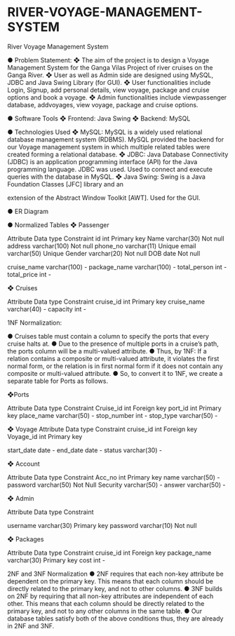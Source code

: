 # RIVER-VOYAGE-MANAGEMENT-SYSTEM
River Voyage Management System

● Problem Statement:
❖ The aim of the project is to design a Voyage Management System for the
Ganga Vilas Project of river cruises on the Ganga River.
❖ User as well as Admin side are designed using MySQL, JDBC and Java
Swing Library (for GUI).
❖ User functionalities include Login, Signup, add personal details, view
voyage, package and cruise options and book a voyage.
❖ Admin functionalities include viewpassenger database, addvoyages, view
voyage, package and cruise options.

● Software Tools
❖ Frontend: Java Swing
❖ Backend: MySQL

● Technologies Used
❖ MySQL: MySQL is a widely used relational database management
system (RDBMS). MySQL provided the backend for our Voyage
management system in which multiple related tables were created forming
a relational database.
❖ JDBC: Java Database Connectivity (JDBC) is an application programming
interface (API) for the Java programming language. JDBC was used.
Used to connect and execute queries with the database in MySQL.
❖ Java Swing: Swing is a Java Foundation Classes [JFC] library and an

extension of the Abstract Window Toolkit [AWT]. Used for the GUI.

● ER Diagram

● Normalized Tables
❖ Passenger

Attribute Data type Constraint
id int Primary key
Name varchar(30) Not null
address varchar(100) Not null
phone_no varchar(11) Unique
email varchar(50) Unique
Gender varchar(20) Not null
DOB date Not null

cruise_name varchar(100) -
package_name varchar(100) -
total_person int -
total_price int -

❖ Cruises

Attribute Data type Constraint
cruise_id int Primary key
cruise_name varchar(40) -
capacity int -

1NF Normalization:

● Cruises table must contain a column to specify the ports that every cruise
halts at.
● Due to the presence of multiple ports in a cruise’s path, the ports column
will be a multi-valued attribute.
● Thus, by 1NF:
If a relation contains a composite or multi-valued attribute, it violates the
first normal form, or the relation is in first normal form if it does not contain
any composite or multi-valued attribute.
● So, to convert it to 1NF, we create a separate table for Ports as follows.

❖Ports

Attribute Data type Constraint
Cruise_id int Foreign key
port_id int Primary key
place_name varchar(50) -
stop_number int -
stop_type varchar(50) -

❖ Voyage
Attribute Data type Constraint
cruise_id int Foreign key
Voyage_id int Primary key

start_date date -
end_date date -
status varchar(30) -

❖ Account

Attribute Data type Constraint
Acc_no int Primary key
name varchar(50) -
password varchar(50) Not Null
Security varchar(50) -
answer varchar(50) -

❖ Admin

Attribute Data type Constraint

username varchar(30) Primary key
password varchar(10) Not null

❖ Packages

Attribute Data type Constraint
cruise_id int Foreign key
package_name varchar(30) Primary key
cost int -

2NF and 3NF Normalization
● 2NF requires that each non-key attribute be dependent on the primary
key. This means that each column should be directly related to the
primary key, and not to other columns.
● 3NF builds on 2NF by requiring that all non-key attributes are
independent of each other. This means that each column should be
directly related to the primary key, and not to any other columns in the
same table.
● Our database tables satisfy both of the above conditions thus, they are
already in 2NF and 3NF.
